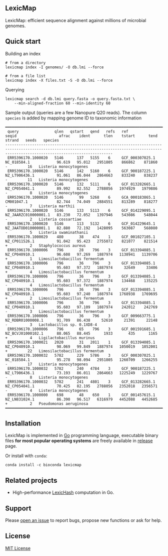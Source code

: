 ## LexicMap

LexicMap: efficient sequence alignment against millions of microbial genomes​.

## Quick start

Building an index

    # from a directory
    lexicmap index -I genomes/ -O db.lmi --force

    # from a file list
    lexicmap index -X files.txt -S -O db.lmi --force

Querying

    lexicmap search -d db.lmi query.fasta -o query.fasta.txt \
        --min-aligned-fraction 60 --min-identity 60

Sample output (queries are a few Nanopure Q20 reads).
The column `species` is added by mapping genome ID to taxonomic information

    ━━━━━━━━━━━━━━━━━━━━━━━━━━━━━━━━━━━━━━━━━━━━━━━━━━━━━━━━━━━━━━━━━━━━━━━━━━━━━━━━━━━━━━━━━━━━━━━━━━━━━━━━━━━━━━━━━━━━━━━━━━━━━━━━━━━━━━━━━━━━━━━━━━━━━━━━━━━━━━━━━━━━━━━━━━━━━━━━━━━━━━━━━━━━
     query                qlen   qstart   qend   refs   ref               seqid                   afrac    ident      tlen    tstart      tend   strand   seeds   species
    --------------------------------------------------------------------------------------------------------------------------------------------------------------------------------------------
     ERR5396170.1000020   5146      137   5155    6     GCF_000307025.1   NC_018584.1            96.619   95.012   2951805    866862    871860     -         16   Listeria monocytogenes
     ERR5396170.1000020   5146      142   5160    6     GCF_900187225.1   NZ_LT906436.1          91.061   86.044   2864663    833240    838237     -         11   Listeria monocytogenes
     ERR5396170.1000020   5146      132   5111    6     GCF_013282665.1   NZ_CP054041.1          89.992   82.552   2788056   1974929   1979886     -          8   Listeria monocytogenes
     ERR5396170.1000020   5146       99   5268    6     GCA_000183865.1   CM001047.1             82.744   74.049   2884551    813289    818277     -          7   Listeria marthii
     ERR5396170.1000020   5146      133   5113    6     GCF_014229095.1   NZ_JAARZC010000001.1   83.230   72.052   1397946    543086    548044     -          2   Listeria cossartiae
     ERR5396170.1000020   5146      113   5132    6     GCF_014229645.1   NZ_JAATOD010000001.1   82.880   72.192   1428095    563087    568080     -          5   Listeria swaminathanii
     ERR5396170.1000029    480       38    474    1     GCF_001027105.1   NZ_CP011526.1          91.042   95.423   2755072    821077    821514     +          2   Staphylococcus aureus
     ERR5396170.1000006    796       28    796    3     GCF_013394085.1   NZ_CP040910.1          96.608   97.269   1887974   1138941   1139706     +          1   Limosilactobacillus fermentum
     ERR5396170.1000006    796       36    796    3     GCF_013394085.1   NZ_CP040910.1          95.603   97.372   1887974     32649     33406     +          4   Limosilactobacillus fermentum
     ERR5396170.1000006    796       36    796    3     GCF_013394085.1   NZ_CP040910.1          95.603   97.372   1887974    134468    135225     -          4   Limosilactobacillus fermentum
     ERR5396170.1000006    796       36    796    3     GCF_013394085.1   NZ_CP040910.1          95.603   97.240   1887974   1768938   1769695     +          2   Limosilactobacillus fermentum
     ERR5396170.1000006    796       36    796    3     GCF_013394085.1   NZ_CP040910.1          95.603   97.109   1887974    242012    242769     -          3   Limosilactobacillus fermentum
     ERR5396170.1000006    796       36    796    3     GCF_009663775.1   NZ_RDBR01000008.1      91.709   86.438     52610     21391     22148     -          3   Lactobacillus sp. 0.1XD8-4
     ERR5396170.1000006    796       65    796    3     GCF_001591685.1   NZ_BCVJ01000102.1      88.065   88.445      1933       435      1165     +          4   Ligilactobacillus murinus
     ERR5396170.1000021   2020       31   2011    1     GCF_013394085.1   NZ_CP040910.1          98.069   99.849   1887974   1050019   1052001     +         22   Limosilactobacillus fermentum
     ERR5396170.1000032   5782      229   5786    3     GCF_000307025.1   NC_018584.1            95.278   98.094   2951805   1260709   1266255     -         17   Listeria monocytogenes
     ERR5396170.1000032   5782      240   4784    3     GCF_900187225.1   NZ_LT906436.1          73.193   86.011   2864663   1225249   1229767     -          8   Listeria monocytogenes
     ERR5396170.1000032   5782      241   4801    3     GCF_013282665.1   NZ_CP054041.1          70.425   82.195   2788056   2352018   2356571     -          4   Listeria monocytogenes
     ERR5396170.1000000    698       48    650    1     GCF_001457615.1   NZ_LN831024.1          86.390   96.517   6316979   4452088   4452685     +          2   Pseudomonas aeruginosa
    ━━━━━━━━━━━━━━━━━━━━━━━━━━━━━━━━━━━━━━━━━━━━━━━━━━━━━━━━━━━━━━━━━━━━━━━━━━━━━━━━━━━━━━━━━━━━━━━━━━━━━━━━━━━━━━━━━━━━━━━━━━━━━━━━━━━━━━━━━━━━━━━━━━━━━━━━━━━━━━━━━━━━━━━━━━━━━━━━━━━━━━━━━━━━


## Installation

LexicMap is implemented in [Go](https://go.dev/) programming language,
executable binary files **for most popular operating systems** are freely available
in [release](https://github.com/shenwei356/lexicmap/releases) page.

Or install with `conda`:

    conda install -c bioconda lexicmap

## Related projects

- High-performance [LexicHash](https://github.com/shenwei356/LexicHash) computation in Go.

## Support

Please [open an issue](https://github.com/shenwei356/LexicMap/issues) to report bugs,
propose new functions or ask for help.

## License

[MIT License](https://github.com/shenwei356/LexicMap/blob/master/LICENSE)

